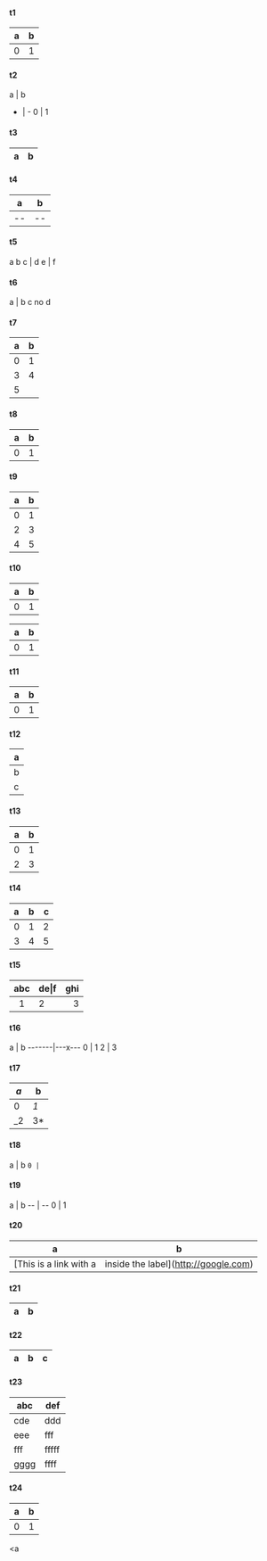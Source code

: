 #### t1

a | b
-- | -
0 | 1

#### t2

a | b
- | -
0 | 1

#### t3

a | b
-- | --

#### t4

a | b
-- | --
-- | --

#### t5

a b
c | d
e | f

#### t6

a | b
c no d

#### t7

a  | b 
-- | --
0  | 1 | 2
3  | 4
5  |

#### t8

a          | b              |
-- | --
0      | 1       |


#### t9

  a     | b     |
--      | --
| 0     | 1
| 2     | 3     |
  4     | 5 

#### t10

|a|b|
|-|-|
|0|1|

a|b|
-|-|
0|1|

#### t11

|a|b
|-|-
|0|1

#### t12

| a
| --
| b
| c 

#### t13

 a     | b 
-------|-------
 0     | 1 
 2     | 3 

#### t14

 a     | b       | c 
:------|:-------:| ----:
 0     | 1       | 2 
 3     | 4       | 5 

#### t15

| abc | de\|f | ghi |
|:---:|-----|----:|
|  1  | 2   | 3   |

#### t16

 a     | b
-------|---x---
 0     | 1
 2     | 3 

#### t17

  *a*   | b
-----  |-----
 0     | _1_
 _2    | 3* 

#### t18

a | b `
0 | `

#### t19

a <a href="" title="|"></a> | b
-- | --
0  | 1

#### t20

a  | b
-- | --
[This is a link with a | inside the label](http://google.com) | 1

#### t21

a  | b
-- | --

#### t22

|a|b|c
|---|---|---|

#### t23

| abc | def |
|---|---|
| cde| ddd|
| eee| fff|
| fff | fffff   |
|gggg  | ffff |

#### t24

a | b
-- | - 
0 | 1 | 2

<a

<a>
<a href="" title="|"></a> 